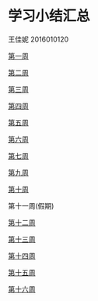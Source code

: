 # 学习小结汇总

王佳妮 2016010120

[第一周](https://github.com/plouto-quants/FBDQA-2020S/blob/master/Study-Memo/0120-Day1.md)

[第二周](https://github.com/plouto-quants/FBDQA-2020S/blob/master/Study-Memo/0120-Day2.md)

[第三周](https://github.com/plouto-quants/FBDQA-2020S/blob/master/Study-Memo/0120-Day3.md)

[第四周](https://github.com/plouto-quants/FBDQA-2020S/blob/master/Study-Memo/0120-Day4.md)

[第五周](https://github.com/plouto-quants/FBDQA-2020S/blob/master/Study-Memo/0120-Day5.md)

[第六周](https://github.com/plouto-quants/FBDQA-2020S/blob/master/Study-Memo/0120-Day6.md)

[第七周](https://github.com/plouto-quants/FBDQA-2020S/blob/master/Study-Memo/0120-Day7.md)

[第九周](https://github.com/plouto-quants/FBDQA-2020S/blob/master/Study-Memo/0120-Day9.md)

[第十周](https://github.com/plouto-quants/FBDQA-2020S/blob/master/Study-Memo/0120-Day10.md)

第十一周(假期)

[第十二周](https://github.com/plouto-quants/FBDQA-2020S/blob/master/Study-Memo/0120-Day12.md)

[第十三周](https://github.com/plouto-quants/FBDQA-2020S/blob/master/Study-Memo/0120-Day13.md)

[第十四周](https://github.com/plouto-quants/FBDQA-2020S/blob/master/Study-Memo/0120-Day14.md)

[第十五周](https://github.com/plouto-quants/FBDQA-2020S/blob/master/Study-Memo/0120-Day15.md)

[第十六周](https://github.com/plouto-quants/FBDQA-2020S/blob/master/Study-Memo/0120-Day16.md)
